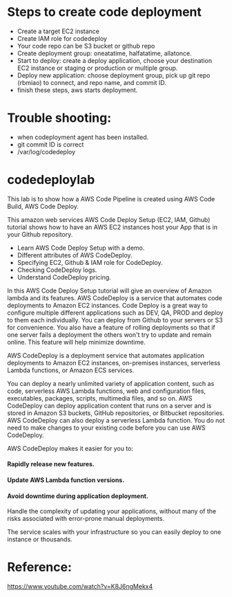 
# Steps to create code deployment 
* Create a target EC2 instance
* Create IAM role for codedeploy
* Your code repo can be S3 bucket or github repo
* Create deployment group: oneatatime, halfatatime, allatonce.
* Start to deploy: create a deploy application, choose your destination EC2 instance or staging or production or multiple group. 
* Deploy new application: choose deployment group, pick up git repo (rbmiao) to connect, and repo name, and commit ID.
* finish these steps, aws starts deployment.

# Trouble shooting: 
* when codeployment agent has been installed.
* git commit ID is correct
* /var/log/codedeploy



# codedeploylab
This lab is to show how a AWS Code Pipeline is created using AWS Code Build, AWS Code Deploy.


This amazon web services AWS Code Deploy Setup (EC2, IAM, Github) tutorial shows how to have an AWS EC2 instances host your App that is in your Github repository.

* Learn AWS Code Deploy Setup with a demo. 
* Different attributes of AWS CodeDeploy.
* Specifying EC2, Github & IAM role for CodeDeploy. 
* Checking CodeDeploy logs.
* Understand CodeDeploy pricing.

In this AWS Code Deploy Setup tutorial will give an overview of Amazon lambda and its features. AWS CodeDeploy is a service that automates code deployments to Amazon EC2 instances. Code Deploy is a great way to configure multiple different applications such as DEV, QA, PROD and deploy to them each individually. You can deploy from Github to your servers or S3 for convenience. You also have a feature of rolling deployments so that if one server fails a deployment the others won't try to update and remain online. This feature will help minimize downtime.

AWS CodeDeploy is a deployment service that automates application deployments to Amazon EC2 instances, on-premises instances, serverless Lambda functions, or Amazon ECS services.

You can deploy a nearly unlimited variety of application content, such as code, serverless AWS Lambda functions, web and configuration files, executables, packages, scripts, multimedia files, and so on. AWS CodeDeploy can deploy application content that runs on a server and is stored in Amazon S3 buckets, GitHub repositories, or Bitbucket repositories. AWS CodeDeploy can also deploy a serverless Lambda function. You do not need to make changes to your existing code before you can use AWS CodeDeploy.

AWS CodeDeploy makes it easier for you to:

#### Rapidly release new features.
#### Update AWS Lambda function versions.
#### Avoid downtime during application deployment.

Handle the complexity of updating your applications, without many of the risks associated with error-prone manual deployments.

The service scales with your infrastructure so you can easily deploy to one instance or thousands.

# Reference:
https://www.youtube.com/watch?v=K8J6ngMekx4
